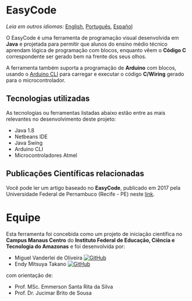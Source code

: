 # EasyCode
*Leia em outros idiomas:* [English](README.md), [Português](README.pt.md), [Español](README.es.md)

O EasyCode é uma ferramenta de programação visual desenvolvida em **Java** e projetada para permitir que alunos do ensino médio técnico aprendam lógica de programação com blocos, enquanto vêem o **Código C** correspondente ser gerado bem na frente dos seus olhos.

A ferramenta também suporta a programação de **Arduino** com blocos, usando o [Arduino CLI](https://github.com/arduino/arduino-cli) para carregar e executar o código **C/Wiring** gerado para o microcontrolador.

## Tecnologias utilizadas
As tecnologias ou ferramentas listadas abaixo estão entre as mais relevantes no desenvolvimento deste projeto:

- Java 1.8
- Netbeans IDE
- Java Swing
- Arduino CLI
- Microcontroladores Atmel

## Publicações Científicas relacionadas

Você pode ler um artigo baseado no **EasyCode**, publicado em 2017 pela Universidade Federal de Pernambuco (Recife - PE) neste [link](http://nehte.com.br/simposio/anais/Anais-Hipertexto-2017/ANAIS%20HIPERTEXTO%202018%20Emmerson%20OLIVEIRA.pdf). 

# Equipe

Esta ferramenta foi concebida como um projeto de iniciação científica no **Campus Manaus Centro** do **Instituto Federal de Educação, Ciência e Tecnologia do Amazonas** e foi desenvolvida por:
- Miguel Vanderlei de Oliveira [![GitHub][github-img]](https://github.com/migvanderlei)
- Endy Mitsuya Takano [![GitHub][github-img]](https://github.com/endytkn)

com orientação de:

- Prof. MSc. Emmerson Santa Rita da Silva
- Prof. Dr. Jucimar Brito de Sousa


[github-img]: https://i.imgur.com/9I6NRUm.png
